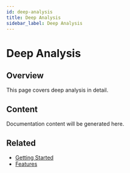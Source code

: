 ```yaml
---
id: deep-analysis
title: Deep Analysis
sidebar_label: Deep Analysis
---
```


# Deep Analysis

## Overview

This page covers deep analysis in detail.

## Content

Documentation content will be generated here.

## Related

- [Getting Started](/docs/getting-started)
- [Features](/docs/features)
